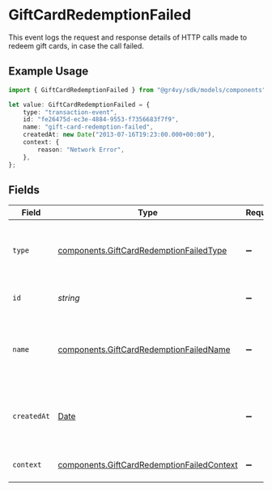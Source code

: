 # GiftCardRedemptionFailed

This event logs the request and response details of HTTP calls made to redeem gift cards, in case the call failed.

## Example Usage

```typescript
import { GiftCardRedemptionFailed } from "@gr4vy/sdk/models/components";

let value: GiftCardRedemptionFailed = {
    type: "transaction-event",
    id: "fe26475d-ec3e-4884-9553-f7356683f7f9",
    name: "gift-card-redemption-failed",
    createdAt: new Date("2013-07-16T19:23:00.000+00:00"),
    context: {
        reason: "Network Error",
    },
};
```

## Fields

| Field                                                                                                    | Type                                                                                                     | Required                                                                                                 | Description                                                                                              | Example                                                                                                  |
| -------------------------------------------------------------------------------------------------------- | -------------------------------------------------------------------------------------------------------- | -------------------------------------------------------------------------------------------------------- | -------------------------------------------------------------------------------------------------------- | -------------------------------------------------------------------------------------------------------- |
| `type`                                                                                                   | [components.GiftCardRedemptionFailedType](../../models/components/giftcardredemptionfailedtype.md)       | :heavy_minus_sign:                                                                                       | The type of this resource. Is always `transaction-event`.                                                | transaction-event                                                                                        |
| `id`                                                                                                     | *string*                                                                                                 | :heavy_minus_sign:                                                                                       | The unique identifier for this event.                                                                    | fe26475d-ec3e-4884-9553-f7356683f7f9                                                                     |
| `name`                                                                                                   | [components.GiftCardRedemptionFailedName](../../models/components/giftcardredemptionfailedname.md)       | :heavy_minus_sign:                                                                                       | The name of this resource. Is always `gift-card-redemption-failed`.                                      | gift-card-redemption-failed                                                                              |
| `createdAt`                                                                                              | [Date](https://developer.mozilla.org/en-US/docs/Web/JavaScript/Reference/Global_Objects/Date)            | :heavy_minus_sign:                                                                                       | The date and time when this event was created in our system.                                             | 2013-07-16T19:23:00.000+00:00                                                                            |
| `context`                                                                                                | [components.GiftCardRedemptionFailedContext](../../models/components/giftcardredemptionfailedcontext.md) | :heavy_minus_sign:                                                                                       | Additional context for this event.                                                                       |                                                                                                          |